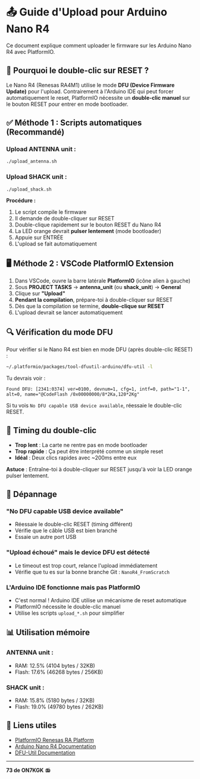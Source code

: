 # 📤 Guide d'Upload pour Arduino Nano R4

Ce document explique comment uploader le firmware sur les Arduino Nano R4 avec PlatformIO.

## 🔧 Pourquoi le double-clic sur RESET ?

Le Nano R4 (Renesas RA4M1) utilise le mode **DFU (Device Firmware Update)** pour l'upload. Contrairement à l'Arduino IDE qui peut forcer automatiquement le reset, PlatformIO nécessite un **double-clic manuel** sur le bouton RESET pour entrer en mode bootloader.

## ✅ Méthode 1 : Scripts automatiques (Recommandé)

### Upload ANTENNA unit :
```bash
./upload_antenna.sh
```

### Upload SHACK unit :
```bash
./upload_shack.sh
```

**Procédure :**
1. Le script compile le firmware
2. Il demande de double-cliquer sur RESET
3. Double-clique rapidement sur le bouton RESET du Nano R4
4. La LED orange devrait **pulser lentement** (mode bootloader)
5. Appuie sur ENTRÉE
6. L'upload se fait automatiquement

## 🖥️ Méthode 2 : VSCode PlatformIO Extension

1. Dans VSCode, ouvre la barre latérale **PlatformIO** (icône alien à gauche)
2. Sous **PROJECT TASKS** → **antenna_unit** (ou **shack_unit**) → **General**
3. Clique sur **"Upload"**
4. **Pendant la compilation**, prépare-toi à double-cliquer sur RESET
5. Dès que la compilation se termine, **double-clique sur RESET**
6. L'upload devrait se lancer automatiquement

## 🔍 Vérification du mode DFU

Pour vérifier si le Nano R4 est bien en mode DFU (après double-clic RESET) :

```bash
~/.platformio/packages/tool-dfuutil-arduino/dfu-util -l
```

Tu devrais voir :
```
Found DFU: [2341:0374] ver=0100, devnum=1, cfg=1, intf=0, path="1-1", alt=0, name="@CodeFlash /0x00000000/8*2Ka,120*2Kg"
```

Si tu vois `No DFU capable USB device available`, réessaie le double-clic RESET.

## 🎯 Timing du double-clic

- **Trop lent** : La carte ne rentre pas en mode bootloader
- **Trop rapide** : Ça peut être interprété comme un simple reset
- **Idéal** : Deux clics rapides avec ~200ms entre eux

**Astuce** : Entraîne-toi à double-cliquer sur RESET jusqu'à voir la LED orange pulser lentement.

## 🐛 Dépannage

### "No DFU capable USB device available"
- Réessaie le double-clic RESET (timing différent)
- Vérifie que le câble USB est bien branché
- Essaie un autre port USB

### "Upload échoué" mais le device DFU est détecté
- Le timeout est trop court, relance l'upload immédiatement
- Vérifie que tu es sur la bonne branche Git : `NanoR4_FromScratch`

### L'Arduino IDE fonctionne mais pas PlatformIO
- C'est normal ! Arduino IDE utilise un mécanisme de reset automatique
- PlatformIO nécessite le double-clic manuel
- Utilise les scripts `upload_*.sh` pour simplifier

## 📊 Utilisation mémoire

### ANTENNA unit :
- RAM: 12.5% (4104 bytes / 32KB)
- Flash: 17.6% (46268 bytes / 256KB)

### SHACK unit :
- RAM: 15.8% (5180 bytes / 32KB)
- Flash: 19.0% (49780 bytes / 262KB)

## 🔗 Liens utiles

- [PlatformIO Renesas RA Platform](https://docs.platformio.org/en/latest/platforms/renesas-ra.html)
- [Arduino Nano R4 Documentation](https://docs.arduino.cc/hardware/uno-r4-minima/)
- [DFU-Util Documentation](http://dfu-util.sourceforge.net/)

---

**73 de ON7KGK** 📻
